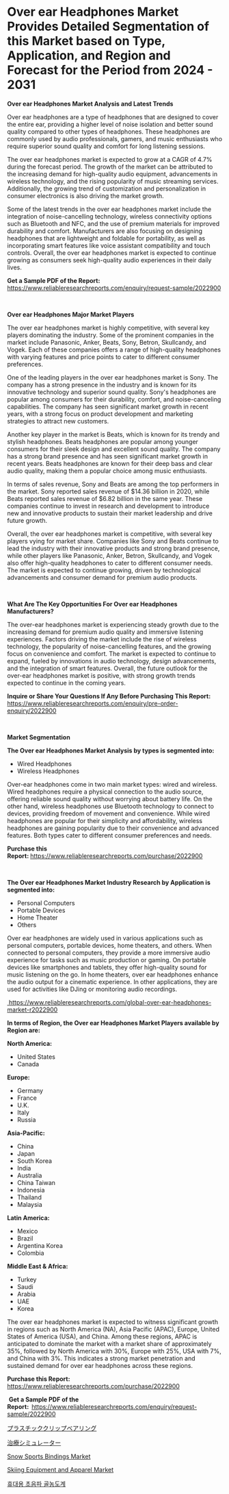 <p><h1>Over ear Headphones Market Provides Detailed Segmentation of this Market based on Type, Application, and Region and Forecast for the Period from 2024 - 2031</h1></p><p><strong>Over ear Headphones Market Analysis and Latest Trends</strong></p>
<p><p>Over ear headphones are a type of headphones that are designed to cover the entire ear, providing a higher level of noise isolation and better sound quality compared to other types of headphones. These headphones are commonly used by audio professionals, gamers, and music enthusiasts who require superior sound quality and comfort for long listening sessions.</p><p>The over ear headphones market is expected to grow at a CAGR of 4.7% during the forecast period. The growth of the market can be attributed to the increasing demand for high-quality audio equipment, advancements in wireless technology, and the rising popularity of music streaming services. Additionally, the growing trend of customization and personalization in consumer electronics is also driving the market growth.</p><p>Some of the latest trends in the over ear headphones market include the integration of noise-cancelling technology, wireless connectivity options such as Bluetooth and NFC, and the use of premium materials for improved durability and comfort. Manufacturers are also focusing on designing headphones that are lightweight and foldable for portability, as well as incorporating smart features like voice assistant compatibility and touch controls. Overall, the over ear headphones market is expected to continue growing as consumers seek high-quality audio experiences in their daily lives.</p></p>
<p><strong>Get a Sample PDF of the Report:&nbsp;</strong> <a href="https://www.reliableresearchreports.com/enquiry/request-sample/2022900">https://www.reliableresearchreports.com/enquiry/request-sample/2022900</a></p>
<p>&nbsp;</p>
<p><strong>Over ear Headphones Major Market Players</strong></p>
<p><p>The over ear headphones market is highly competitive, with several key players dominating the industry. Some of the prominent companies in the market include Panasonic, Anker, Beats, Sony, Betron, Skullcandy, and Vogek. Each of these companies offers a range of high-quality headphones with varying features and price points to cater to different consumer preferences.</p><p>One of the leading players in the over ear headphones market is Sony. The company has a strong presence in the industry and is known for its innovative technology and superior sound quality. Sony's headphones are popular among consumers for their durability, comfort, and noise-canceling capabilities. The company has seen significant market growth in recent years, with a strong focus on product development and marketing strategies to attract new customers.</p><p>Another key player in the market is Beats, which is known for its trendy and stylish headphones. Beats headphones are popular among younger consumers for their sleek design and excellent sound quality. The company has a strong brand presence and has seen significant market growth in recent years. Beats headphones are known for their deep bass and clear audio quality, making them a popular choice among music enthusiasts.</p><p>In terms of sales revenue, Sony and Beats are among the top performers in the market. Sony reported sales revenue of $14.36 billion in 2020, while Beats reported sales revenue of $6.82 billion in the same year. These companies continue to invest in research and development to introduce new and innovative products to sustain their market leadership and drive future growth.</p><p>Overall, the over ear headphones market is competitive, with several key players vying for market share. Companies like Sony and Beats continue to lead the industry with their innovative products and strong brand presence, while other players like Panasonic, Anker, Betron, Skullcandy, and Vogek also offer high-quality headphones to cater to different consumer needs. The market is expected to continue growing, driven by technological advancements and consumer demand for premium audio products.</p></p>
<p>&nbsp;</p>
<p><strong>What Are The Key Opportunities For Over ear Headphones Manufacturers?</strong></p>
<p><p>The over-ear headphones market is experiencing steady growth due to the increasing demand for premium audio quality and immersive listening experiences. Factors driving the market include the rise of wireless technology, the popularity of noise-cancelling features, and the growing focus on convenience and comfort. The market is expected to continue to expand, fueled by innovations in audio technology, design advancements, and the integration of smart features. Overall, the future outlook for the over-ear headphones market is positive, with strong growth trends expected to continue in the coming years.</p></p>
<p><strong>Inquire or Share Your Questions If Any Before Purchasing This Report:</strong> <a href="https://www.reliableresearchreports.com/enquiry/pre-order-enquiry/2022900">https://www.reliableresearchreports.com/enquiry/pre-order-enquiry/2022900</a></p>
<p>&nbsp;</p>
<p><strong>Market Segmentation</strong></p>
<p><strong>The Over ear Headphones Market Analysis by types is segmented into:</strong></p>
<p><ul><li>Wired Headphones</li><li>Wireless Headphones</li></ul></p>
<p><p>Over-ear headphones come in two main market types: wired and wireless. Wired headphones require a physical connection to the audio source, offering reliable sound quality without worrying about battery life. On the other hand, wireless headphones use Bluetooth technology to connect to devices, providing freedom of movement and convenience. While wired headphones are popular for their simplicity and affordability, wireless headphones are gaining popularity due to their convenience and advanced features. Both types cater to different consumer preferences and needs.</p></p>
<p><strong>Purchase this Report:&nbsp;</strong><a href="https://www.reliableresearchreports.com/purchase/2022900">https://www.reliableresearchreports.com/purchase/2022900</a></p>
<p>&nbsp;</p>
<p><strong>The Over ear Headphones Market Industry Research by Application is segmented into:</strong></p>
<p><ul><li>Personal Computers</li><li>Portable Devices</li><li>Home Theater</li><li>Others</li></ul></p>
<p><p>Over ear headphones are widely used in various applications such as personal computers, portable devices, home theaters, and others. When connected to personal computers, they provide a more immersive audio experience for tasks such as music production or gaming. On portable devices like smartphones and tablets, they offer high-quality sound for music listening on the go. In home theaters, over ear headphones enhance the audio output for a cinematic experience. In other applications, they are used for activities like DJing or monitoring audio recordings.</p></p>
<p><a href="https://www.reliableresearchreports.com/global-over-ear-headphones-market-r2022900">&nbsp;https://www.reliableresearchreports.com/global-over-ear-headphones-market-r2022900</a></p>
<p><strong>In terms of Region, the Over ear Headphones Market Players available by Region are:</strong></p>
<p>
    <p> <strong> North America: </strong>
        <ul>
            <li>United States</li>
            <li>Canada</li>
        </ul>
        </p> 
    <p> <strong> Europe: </strong>
        <ul>
            <li>Germany</li>
            <li>France</li>
            <li>U.K.</li>
            <li>Italy</li>
            <li>Russia</li>
        </ul>
        </p> 
    <p> <strong> Asia-Pacific: </strong>
        <ul>
            <li>China</li>
            <li>Japan</li>
            <li>South Korea</li>
            <li>India</li>
            <li>Australia</li>
            <li>China Taiwan</li>
            <li>Indonesia</li>
            <li>Thailand</li>
            <li>Malaysia</li>
        </ul>
        </p> 
    <p> <strong> Latin America: </strong>
        <ul>
            <li>Mexico</li>
            <li>Brazil</li>
            <li>Argentina Korea</li>
            <li>Colombia</li>
        </ul>
        </p> 
    <p> <strong> Middle East & Africa: </strong>
        <ul>
            <li>Turkey</li>
            <li>Saudi</li>
            <li>Arabia</li>
            <li>UAE</li>
            <li>Korea</li>
        </ul>
    </p>
    </p>
<p><p>The over ear headphones market is expected to witness significant growth in regions such as North America (NA), Asia Pacific (APAC), Europe, United States of America (USA), and China. Among these regions, APAC is anticipated to dominate the market with a market share of approximately 35%, followed by North America with 30%, Europe with 25%, USA with 7%, and China with 3%. This indicates a strong market penetration and sustained demand for over ear headphones across these regions.</p></p>
<p><strong>Purchase this Report: </strong><a href="https://www.reliableresearchreports.com/purchase/2022900">https://www.reliableresearchreports.com/purchase/2022900</a></p>
<p>&nbsp;<strong>Get a Sample PDF of the Report:&nbsp;&nbsp;</strong><a href="https://www.reliableresearchreports.com/enquiry/request-sample/2022900">https://www.reliableresearchreports.com/enquiry/request-sample/2022900</a></p>
<p><strong></strong></p>
<p><p><a href="https://github.com/NikitaBruen/Market-Research-Report-List-1/blob/main/1246670147094.md">プラスチッククリップベアリング</a></p><p><a href="https://github.com/mm14022023/Market-Research-Report-List-1/blob/main/5166023147093.md">治療シミュレーター</a></p><p><a href="https://github.com/syaifulanwaramsyori/Market-Research-Report-List-1/blob/main/snow-sports-bindings-market.md">Snow Sports Bindings Market</a></p><p><a href="https://github.com/vregtldg37/Market-Research-Report-List-1/blob/main/skiing-equipment-and-apparel-market.md">Skiing Equipment and Apparel Market</a></p><p><a href="https://github.com/airdroplover110/Market-Research-Report-List-1/blob/main/5385735156127.md">휴대용 초음파 골농도계</a></p></p>